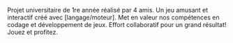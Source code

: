 Projet universitaire de 1re année réalisé par 4 amis. Un jeu amusant et interactif créé avec [langage/moteur]. Met en valeur nos compétences en codage et développement de jeux. Effort collaboratif pour un grand résultat! Jouez et profitez.
